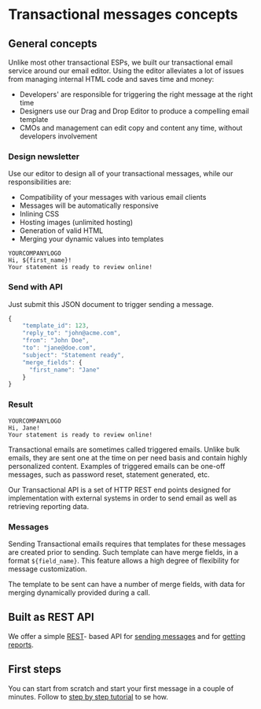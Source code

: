 # Transactional messages concepts

<ul data-toc data-toc-headings="h2,h3,h4"></ul>


## General concepts

Unlike most other transactional ESPs, we built our transactional email service around our email editor.
Using the editor alleviates a lot of issues from managing internal HTML code and saves time and money:

* Developers' are responsible for triggering the right message at the right time
* Designers use our Drag and Drop Editor to produce a compelling email template
* CMOs and management can edit copy and content any time, without developers involvement


### Design newsletter

Use our editor to design all of your transactional messages, while our responsibilities are:

* Compatibility of your messages with various email clients
* Messages will be automatically responsive
* Inlining CSS
* Hosting images (unlimited hosting)
* Generation of valid HTML
* Merging your dynamic values into templates


~~~~ {.designcode .numberLines}
YOURCOMPANYLOGO
Hi, ${first_name}!
Your statement is ready to review online!
~~~~

### Send with API

Just submit this JSON document to trigger sending a message.

~~~~ {.js .numberLines}
{
    "template_id": 123,
    "reply_to": "john@acme.com",
    "from": "John Doe",
    "to": "jane@doe.com",
    "subject": "Statement ready",
    "merge_fields": {
      "first_name": "Jane"
    }
}
~~~~

### Result

~~~~ {.designcode .numberLines}
YOURCOMPANYLOGO
Hi, Jane!
Your statement is ready to review online!
~~~~

Transactional emails are sometimes called triggered emails. Unlike bulk emails, they are sent one at the time on per need basis and contain highly personalized content. Examples of triggered emails can be one-off messages, such as password reset, statement generated, etc.

Our Transactional API is a set of HTTP REST end points designed for implementation with external systems in order to send email as well as retrieving reporting data.

### Messages

Sending Transactional emails requires that templates for these messages are created prior to sending.
Such template can have merge fields, in a format `${field_name}`. This feature allows a high degree of flexibility
for message customization.

The template to be sent can have a number of merge fields, with data for merging dynamically provided during a call.





## Built as REST API

We offer a simple [REST](https://en.wikipedia.org/wiki/Representational_state_transfer)- based API
for [sending messages](transactional-send) and for [getting reports](transactional-reporting-for-single-message).

## First steps

You can start from scratch and start your first message in a couple of minutes. Follow to
[step by step tutorial](transactional-step-by-step) to se how.




